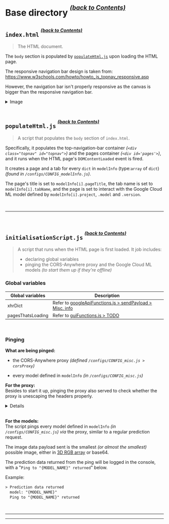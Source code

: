 # Base directory <sup><sup>[_(back to Contents)_](#Table-of-Contents)</sup></sup>
## `index.html` <sup><sup>[_(back to Contents)_](#Table-of-Contents)</sup></sup>
> The HTML document.

The `body` section is populated by [`populateHtml.js`](TODO) upon loading the HTML page.

The responsive navigation bar design is taken from: https://www.w3schools.com/howto/howto_js_topnav_responsive.asp

However, the navigation bar isn't properly responsive as the canvas is bigger than the responsive navigation bar. 

<details>
  <summary>Image</summary>
  <blockquote>
    <img src='readmeAssets/navigationbar_responsiveness.png' width='600'>
  </blockquote>
</details>

<br>

## `populateHtml.js` <sup><sup>[_(back to Contents)_](#Table-of-Contents)</sup></sup>
> A script that populates the `body` section of `index.html`.

Specifically, it populates the top-navigation-bar container _(`<div class="topnav" id="topnav">`)_ and the pages container _(`<div id='pages'>`)_, and it runs when the HTML page's `DOMContentLoaded` event is fired.

It creates a page and a tab for every `dict` in `modelInfo` (type:`array` of `dict`) _(found in `/configs/CONFIG_modelInfo.js`)_.

The page's title is set to `modelInfo[i].pageTitle`, the tab name is set to `modelInfo[i].tabName`, and the page is set to interact with the Google Cloud ML model defined by `modelInfo[i].project`, `.model` and `.version`.

<br>
<hr>
<br>

## `initialisationScript.js` <sup><sup>[_(back to Contents)_](#Table-of-Contents)</sup></sup>
> A script that runs when the HTML page is first loaded. It job includes:
> - declaring global variables
> - pinging the CORS-Anywhere proxy and the Google Cloud ML models _(to start them up if they're offline)_

### Global variables
Global variables|Description
---|---
xhrDict|Refer to [googleApiFunctions.js > sendPayload > Misc. info](#xhrdict)
pagesThatsLoading|Refer to [guiFunctions.js > TODO](TODO)

<br>

### Pinging
**What are being pinged:**

- the CORS-Anywhere proxy _(defined `/configs/CONFIG_misc.js > corsProxy`)_

- every model defined in `modelInfo` _(in `/configs/CONFIG_misc.js`)_

**For the proxy:**
<br>Besides to start it up, pinging the proxy also served to check whether the proxy is unescaping the headers properly. 

<details>
  <summary>Details</summary>
  <blockquote>
    It checks by sending a XHR post to <a href='http://httpbin.org/post'>http://httpbin.org/post</a> <i>via</i> the proxy, which returns the XHR request headers <i>(and all other details)</i> back in the XHR response.
    <br><br>
    The XHR headers will be similar to that sent to the models, to simulate the XHRs sent to the models.
    <br><br>
    You can then check the XHR reponse in the console <i>(under the collapse group: <code>> Ping to cors proxy returned</code>)</i> or through the XHR traffic of the browser.
  </blockquote>
</details>

<br>

**For the models:**
<br>The script pings every model defined in `modelInfo` _(in `/configs/CONFIG_misc.js`) via_ the proxy, similar to a regular prediction request. 

The image data payload sent is the smallest _(or almost the smallest)_ possible image, either in [3D RGB array](#getrgbarray-inner-function-of-getimagearray-back-to-contents) or base64.

The prediction data returned from the ping will be logged in the console, with a "`Ping to "{MODEL_NAME}" returned`" below.

Example:

```
> Prediction data returned
  model: "{MODEL_NAME}"
  Ping to "{MODEL_NAME}" returned
```

<br>
<hr>
<hr>
<br>
